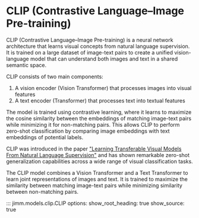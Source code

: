 # CLIP (Contrastive Language–Image Pre-training)

CLIP (Contrastive Language–Image Pre-training) is a neural network architecture that learns visual concepts from natural language supervision. It is trained on a large dataset of image-text pairs to create a unified vision-language model that can understand both images and text in a shared semantic space.

CLIP consists of two main components:
1. A vision encoder (Vision Transformer) that processes images into visual features
2. A text encoder (Transformer) that processes text into textual features

The model is trained using contrastive learning, where it learns to maximize the cosine similarity between the embeddings of matching image-text pairs while minimizing it for non-matching pairs. This allows CLIP to perform zero-shot classification by comparing image embeddings with text embeddings of potential labels.

CLIP was introduced in the paper ["Learning Transferable Visual Models From Natural Language Supervision"](https://arxiv.org/abs/2103.00020) and has shown remarkable zero-shot generalization capabilities across a wide range of visual classification tasks.

The CLIP model combines a Vision Transformer and a Text Transformer to learn joint representations of images and text. It is trained to maximize the similarity between matching image-text pairs while minimizing similarity between non-matching pairs.

::: jimm.models.clip.CLIP
    options:
        show_root_heading: true
        show_source: true